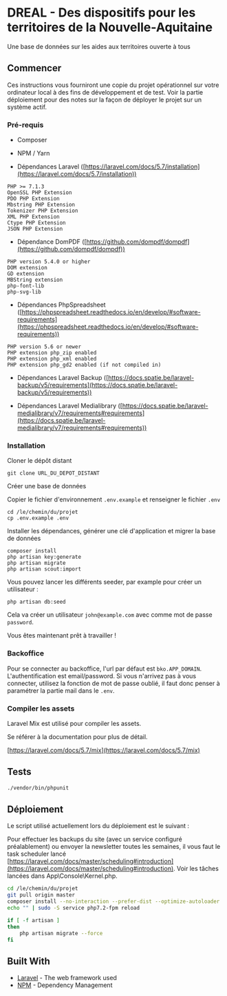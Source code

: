 
# DREAL - Des dispositifs pour les territoires de la Nouvelle-Aquitaine  

Une base de données sur les aides aux territoires ouverte à tous  

## Commencer  

Ces instructions vous fourniront une copie du projet opérationnel sur votre ordinateur local à des fins de développement et de test. Voir la partie déploiement pour des notes sur la façon de déployer le projet sur un système actif.  

### Pré-requis  

- Composer
- NPM / Yarn

- Dépendances Laravel ([https://laravel.com/docs/5.7/installation](https://laravel.com/docs/5.7/installation))
```
PHP >= 7.1.3  
OpenSSL PHP Extension  
PDO PHP Extension  
Mbstring PHP Extension  
Tokenizer PHP Extension  
XML PHP Extension  
Ctype PHP Extension  
JSON PHP Extension
```  

- Dépendance DomPDF ([https://github.com/dompdf/dompdf](https://github.com/dompdf/dompdf))
```
PHP version 5.4.0 or higher
DOM extension
GD extension
MBString extension
php-font-lib
php-svg-lib
```

- Dépendances PhpSpreadsheet ([https://phpspreadsheet.readthedocs.io/en/develop/#software-requirements](https://phpspreadsheet.readthedocs.io/en/develop/#software-requirements))
```
PHP version 5.6 or newer
PHP extension php_zip enabled
PHP extension php_xml enabled
PHP extension php_gd2 enabled (if not compiled in)
```

- Dépendances Laravel Backup ([https://docs.spatie.be/laravel-backup/v5/requirements](https://docs.spatie.be/laravel-backup/v5/requirements))

- Dépendances Laravel Medialibrary ([https://docs.spatie.be/laravel-medialibrary/v7/requirements#requirements](https://docs.spatie.be/laravel-medialibrary/v7/requirements#requirements))


### Installation

Cloner le dépôt distant

```  
git clone URL_DU_DEPOT_DISTANT
```  

Créer une base de données

Copier le fichier d'environnement `.env.example` et renseigner le fichier `.env`

```
cd /le/chemin/du/projet
cp .env.example .env
```

Installer les dépendances, générer une clé d'application et migrer la base de données

```
composer install
php artisan key:generate
php artisan migrate
php artisan scout:import
```

Vous pouvez lancer les différents seeder, par example pour créer un utilisateur :
```
php artisan db:seed
```

Cela va créer un utilisateur `john@example.com` avec comme mot de passe `password`.

Vous êtes maintenant prêt à travailler !

### Backoffice

Pour se connecter au backoffice, l'url par défaut est `bko.APP_DOMAIN`.
L'authentification est email/password.
Si vous n'arrivez pas à vous connecter, utilisez la fonction de mot de passe oublié, il faut donc penser à paramétrer la partie mail dans le `.env`.

### Compiler les assets
Laravel Mix est utilisé pour compiler les assets.

Se référer à la documentation pour plus de détail.

[https://laravel.com/docs/5.7/mix](https://laravel.com/docs/5.7/mix)

## Tests

```sh
./vendor/bin/phpunit
```

## Déploiement

Le script utilisé actuellement lors du déploiement est le suivant :

Pour effectuer les backups du site (avec un service configuré préalablement) ou envoyer la newsletter toutes les semaines, il vous faut le task scheduler lancé [https://laravel.com/docs/master/scheduling#introduction](https://laravel.com/docs/master/scheduling#introduction).
Voir les tâches lancées dans App\Console\Kernel.php.

```sh
cd /le/chemin/du/projet
git pull origin master
composer install --no-interaction --prefer-dist --optimize-autoloader
echo "" | sudo -S service php7.2-fpm reload

if [ -f artisan ]
then
    php artisan migrate --force
fi
```

## Built With  

* [Laravel](https://laravel.com/docs/5.7/) - The web framework used
* [NPM](https://www.npmjs.com/) - Dependency Management
